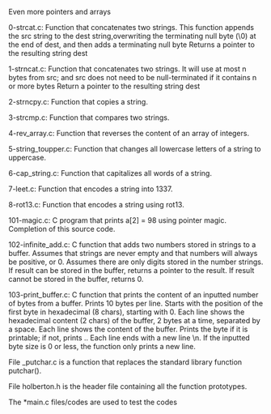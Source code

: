 Even more pointers and arrays

0-strcat.c: Function that concatenates two strings. This function appends the src string to the dest string,overwriting
the terminating null byte (\0) at the end of dest, and then adds a terminating null byte
Returns a pointer to the resulting string dest

1-strncat.c: Function that concatenates two strings.
It will use at most n bytes from src; and src does not need to be null-terminated if it contains n or more bytes
Return a pointer to the resulting string dest

2-strncpy.c: Function that copies a string.

3-strcmp.c: Function that compares two strings.

4-rev_array.c: Function that reverses the content of an array of integers.

5-string_toupper.c: Function that changes all lowercase letters of a string to uppercase.

6-cap_string.c: Function that capitalizes all words of a string.

7-leet.c: Function that encodes a string into 1337.

8-rot13.c: Function that encodes a string using rot13.

101-magic.c: C program that prints a[2] = 98 using pointer magic.
Completion of this source code.

102-infinite_add.c: C function that adds two numbers stored in strings to a buffer.
Assumes that strings are never empty and that numbers will always be positive, or 0.
Assumes there are only digits stored in the number strings.
If result can be stored in the buffer, returns a pointer to the result.
If result cannot be stored in the buffer, returns 0.


103-print_buffer.c: C function that prints the content of an inputted number of bytes from a buffer.
Prints 10 bytes per line.
Starts with the position of the first byte in hexadecimal (8 chars), starting with 0.
Each line shows the hexadecimal content (2 chars) of the buffer, 2 bytes at a time, separated by a space.
Each line shows the content of the buffer. Prints the byte if it is printable; if not, prints ..
Each line ends with a new line \n.
If the inputted byte size is 0 or less, the function only prints a new line.

File _putchar.c is a function that replaces the standard library function putchar().

File holberton.h is the header file containing all the function prototypes.

The *main.c files/codes are used to test the codes